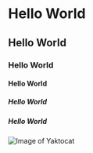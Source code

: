 # Hello World 
## Hello World
### Hello World 
#### Hello World 
##### Hello World
##### Hello World 

![Image of Yaktocat](https://octodex.github.com/images/yaktocat.png)
